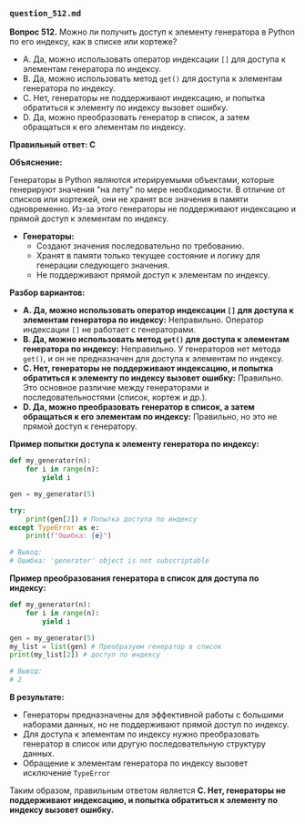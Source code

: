 ### `question_512.md`

**Вопрос 512.** Можно ли получить доступ к элементу генератора в Python по его индексу, как в списке или кортеже?

-   A. Да, можно использовать оператор индексации `[]` для доступа к элементам генератора по индексу.
-   B. Да, можно использовать метод `get()` для доступа к элементам генератора по индексу.
-   C. Нет, генераторы не поддерживают индексацию, и попытка обратиться к элементу по индексу вызовет ошибку.
-   D. Да, можно преобразовать генератор в список, а затем обращаться к его элементам по индексу.

**Правильный ответ: C**

**Объяснение:**

Генераторы в Python являются итерируемыми объектами, которые генерируют значения "на лету" по мере необходимости. В отличие от списков или кортежей, они не хранят все значения в памяти одновременно. Из-за этого генераторы не поддерживают индексацию и прямой доступ к элементам по индексу.

*   **Генераторы:**
    *   Создают значения последовательно по требованию.
    *   Хранят в памяти только текущее состояние и логику для генерации следующего значения.
    *   Не поддерживают прямой доступ к элементам по индексу.

**Разбор вариантов:**
*   **A. Да, можно использовать оператор индексации `[]` для доступа к элементам генератора по индексу:** Неправильно. Оператор индексации `[]` не работает с генераторами.
*   **B. Да, можно использовать метод `get()` для доступа к элементам генератора по индексу:** Неправильно. У генераторов нет метода `get()`, и он не предназначен для доступа к элементам по индексу.
*   **C. Нет, генераторы не поддерживают индексацию, и попытка обратиться к элементу по индексу вызовет ошибку:** Правильно. Это основное различие между генераторами и последовательностями (список, кортеж и др.).
*   **D. Да, можно преобразовать генератор в список, а затем обращаться к его элементам по индексу:** Правильно, но это не прямой доступ к генератору.

**Пример попытки доступа к элементу генератора по индексу:**

```python
def my_generator(n):
    for i in range(n):
        yield i

gen = my_generator(5)

try:
    print(gen[2]) # Попытка доступа по индексу
except TypeError as e:
    print(f"Ошибка: {e}")

# Вывод:
# Ошибка: 'generator' object is not subscriptable
```

**Пример преобразования генератора в список для доступа по индексу:**

```python
def my_generator(n):
    for i in range(n):
        yield i

gen = my_generator(5)
my_list = list(gen) # Преобразуем генератор в список
print(my_list[2]) # доступ по индексу

# Вывод:
# 2
```

**В результате:**
*   Генераторы предназначены для эффективной работы с большими наборами данных, но не поддерживают прямой доступ по индексу.
*  Для доступа к элементам по индексу нужно преобразовать генератор в список или другую последовательную структуру данных.
*  Обращение к элементам генератора по индексу вызовет исключение `TypeError`

Таким образом, правильным ответом является **C. Нет, генераторы не поддерживают индексацию, и попытка обратиться к элементу по индексу вызовет ошибку.**
